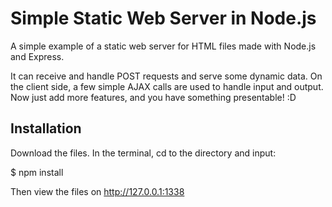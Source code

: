 # Simple Static Web Server in Node.js
A simple example of a static web server for HTML files made with Node.js and Express.

It can receive and handle POST requests and serve some dynamic data. On the client side, a few simple AJAX calls are used to handle input and output. Now just add more features, and you have something presentable! :D

## Installation
Download the files. In the terminal, cd to the directory and input:

$ npm install

Then view the files on http://127.0.0.1:1338
